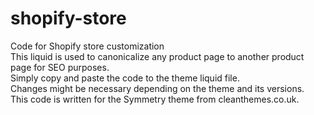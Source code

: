 # shopify-store
Code for Shopify store customization<br>
This liquid is used to canonicalize any product page to another product page for SEO purposes.<br>
Simply copy and paste the code to the theme liquid file.<br>
Changes might be necessary depending on the theme and its versions.<br>
This code is written for the Symmetry theme from cleanthemes.co.uk.<br>
